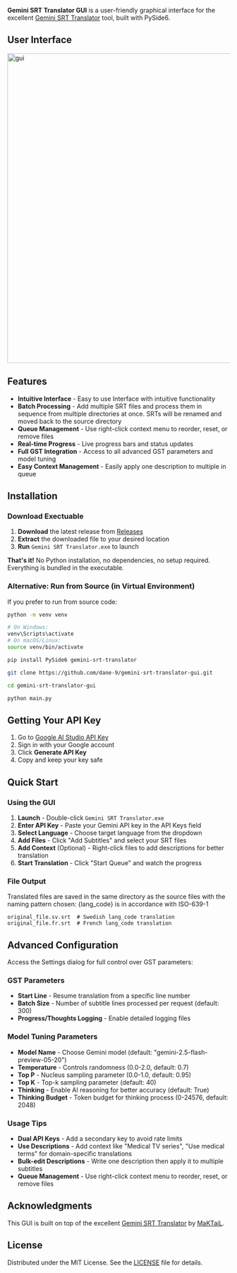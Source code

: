 **Gemini SRT Translator GUI** is a user-friendly graphical interface for the excellent [Gemini SRT Translator](https://github.com/MaKTaiL/gemini-srt-translator) tool, built with PySide6.

## User Interface
<img src="https://i.imgur.com/OYBpLOb.png" alt="gui" width="700"/>

## Features

- **Intuitive Interface** - Easy to use Interface with intuitive functionality
- **Batch Processing** - Add multiple SRT files and process them in sequence from multiple directories at once. SRTs will be renamed and moved back to the source directory
- **Queue Management** - Use right-click context menu to reorder, reset, or remove files
- **Real-time Progress** - Live progress bars and status updates
- **Full GST Integration** - Access to all advanced GST parameters and model tuning
- **Easy Context Management** - Easily apply one description to multiple in queue

## Installation

### Download Exectuable

1. **Download** the latest release from [Releases](https://github.com/yourusername/gemini-srt-translator-gui/releases)
2. **Extract** the downloaded file to your desired location
3. **Run** `Gemini SRT Translator.exe` to launch

**That's it!** No Python installation, no dependencies, no setup required. Everything is bundled in the executable.

### Alternative: Run from Source (in Virtual Environment)

If you prefer to run from source code:
```bash
python -m venv venv
```
```bash
# On Windows:
venv\Scripts\activate
# On macOS/Linux:
source venv/bin/activate
```
```bash
pip install PySide6 gemini-srt-translator
```
```bash
git clone https://github.com/dane-9/gemini-srt-translator-gui.git
```
```bash
cd gemini-srt-translator-gui
```
```bash
python main.py
```

## Getting Your API Key

1. Go to [Google AI Studio API Key](https://aistudio.google.com/apikey)
2. Sign in with your Google account
3. Click **Generate API Key**
4. Copy and keep your key safe

## Quick Start

### Using the GUI

1. **Launch** - Double-click `Gemini SRT Translator.exe`
2. **Enter API Key** - Paste your Gemini API key in the API Keys field
3. **Select Language** - Choose target language from the dropdown
4. **Add Files** - Click "Add Subtitles" and select your SRT files
5. **Add Context** (Optional) - Right-click files to add descriptions for better translation
6. **Start Translation** - Click "Start Queue" and watch the progress

### File Output

Translated files are saved in the same directory as the source files with the naming pattern chosen:
{lang_code} is in accordance with ISO-639-1
```
original_file.sv.srt  # Swedish lang_code translation
original_file.fr.srt  # French lang_code translation
```

## Advanced Configuration

Access the Settings dialog for full control over GST parameters:

### GST Parameters

- **Start Line** - Resume translation from a specific line number
- **Batch Size** - Number of subtitle lines processed per request (default: 300)
- **Progress/Thoughts Logging** - Enable detailed logging files

### Model Tuning Parameters

- **Model Name** - Choose Gemini model (default: "gemini-2.5-flash-preview-05-20")
- **Temperature** - Controls randomness (0.0-2.0, default: 0.7)
- **Top P** - Nucleus sampling parameter (0.0-1.0, default: 0.95)
- **Top K** - Top-k sampling parameter (default: 40)
- **Thinking** - Enable AI reasoning for better accuracy (default: True)
- **Thinking Budget** - Token budget for thinking process (0-24576, default: 2048)

### Usage Tips

- **Dual API Keys** - Add a secondary key to avoid rate limits
- **Use Descriptions** - Add context like "Medical TV series", "Use medical terms" for domain-specific translations
- **Bulk-edit Descriptions** - Write one description then apply it to multiple subtitles
- **Queue Management** - Use right-click context menu to reorder, reset, or remove files

## Acknowledgments

This GUI is built on top of the excellent [Gemini SRT Translator](https://github.com/MaKTaiL/gemini-srt-translator) by [MaKTaiL](https://github.com/MaKTaiL).

## License

Distributed under the MIT License. See the [LICENSE](LICENSE) file for details.
